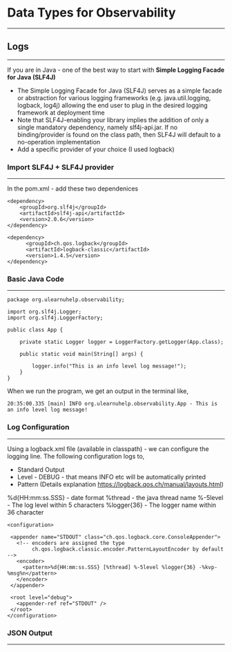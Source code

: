 
# Data Types for Observability
---

## Logs
---
If you are in Java - one of the best way to start with **Simple Logging Facade for Java (SLF4J)**

- The Simple Logging Facade for Java (SLF4J) serves as a simple facade or abstraction for various logging frameworks (e.g. java.util.logging, logback, log4j) allowing the end user to plug in the desired logging framework at deployment time
- Note that SLF4J-enabling your library implies the addition of only a single mandatory dependency, namely slf4j-api.jar. If no binding/provider is found on the class path, then SLF4J will default to a no-operation implementation
- Add a specific provider of your choice (I used logback) 

### Import SLF4J + SLF4J provider
---

In the pom.xml - add these two dependenices
```
<dependency>
    <groupId>org.slf4j</groupId>
    <artifactId>slf4j-api</artifactId>
    <version>2.0.6</version>
</dependency>

<dependency>
      <groupId>ch.qos.logback</groupId>
      <artifactId>logback-classic</artifactId>
      <version>1.4.5</version>
</dependency>

```

### Basic Java Code
---

```
package org.ulearnuhelp.observability;

import org.slf4j.Logger;
import org.slf4j.LoggerFactory;

public class App {

    private static Logger logger = LoggerFactory.getLogger(App.class);

    public static void main(String[] args) {

        logger.info("This is an info level log message!");
    }
}
```
When we run the program, we get an output in the terminal like, 

```
20:35:00.335 [main] INFO org.ulearnuhelp.observability.App - This is an info level log message!
```

### Log Configuration
---

Using a logback.xml file (available in classpath) - we can configure the logging line. 
The following configuration logs to, 

- Standard Output 
- Level - DEBUG - that means INFO etc will be automatically printed
- Pattern (Details explanation https://logback.qos.ch/manual/layouts.html) 

%d{HH:mm:ss.SSS} - date format 
%thread - the java thread name
%-5level - The log level within 5 characters
%logger{36} - The logger name within 36 character

 ```
<configuration>

  <appender name="STDOUT" class="ch.qos.logback.core.ConsoleAppender">
    <!-- encoders are assigned the type
         ch.qos.logback.classic.encoder.PatternLayoutEncoder by default -->
    <encoder>
      <pattern>%d{HH:mm:ss.SSS} [%thread] %-5level %logger{36} -%kvp- %msg%n</pattern>
    </encoder>
  </appender>

  <root level="debug">
    <appender-ref ref="STDOUT" />
  </root>
</configuration>
```

### JSON Output
---

